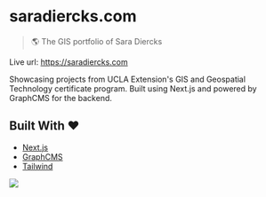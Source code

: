 # saradiercks.com

> 🌎 The GIS portfolio of Sara Diercks

Live url: https://saradiercks.com

Showcasing projects from UCLA Extension's GIS and Geospatial Technology certificate program. Built using Next.js and powered by GraphCMS for the backend.

## Built With ❤️

- [Next.js](https://nextjs.org)
- [GraphCMS](https://graphcms.com/)
- [Tailwind](https://tailwindcss.com/)

<a href="https://graphcms.com" target="_blank"><img src="https://storage.googleapis.com/graphcms-public/powered_by_graphcms.svg"></a>
